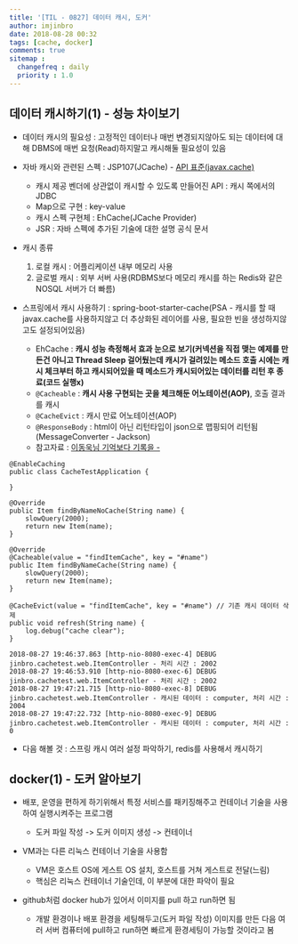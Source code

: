 ```yaml
---
title: '[TIL - 0827] 데이터 캐시, 도커'
author: imjinbro
date: 2018-08-28 00:32
tags: [cache, docker]
comments: true
sitemap :
  changefreq : daily
  priority : 1.0
---
```


## 데이터 캐시하기(1) - 성능 차이보기
* 데이터 캐시의 필요성 : 고정적인 데이터나 매번 변경되지않아도 되는 데이터에 대해 DBMS에 매번 요청(Read)하지말고 캐시해둘 필요성이 있음
* 자바 캐시와 관련된 스펙 : JSP107(JCache) - [API 표준(javax.cache)](https://static.javadoc.io/javax.cache/cache-api/1.0.0/javax/cache/package-summary.html)
  * 캐시 제공 벤더에 상관없이 캐시할 수 있도록 만들어진 API : 캐시 쪽에서의 JDBC
  * Map으로 구현 : key-value
  * 캐시 스펙 구현체 : EhCache(JCache Provider)
  * JSR : 자바 스펙에 추가된 기술에 대한 설명 공식 문서

* 캐시 종류
  1. 로컬 캐시 : 어플리케이션 내부 메모리 사용
  2. 글로벌 캐시 : 외부 서버 사용(RDBMS보다 메모리 캐시를 하는 Redis와 같은 NOSQL 서버가 더 빠름)

* 스프링에서 캐시 사용하기 : spring-boot-starter-cache(PSA - 캐시를 할 때 javax.cache를 사용하지않고 더 추상화된 레이어를 사용, 필요한 빈을 생성하지않고도 설정되어있음)
  * EhCache : **캐시 성능 측정해서 효과 눈으로 보기(커넥션을 직접 맺는 예제를 만든건 아니고 Thread Sleep 걸어뒀는데 캐시가 걸려있는 메소드 호출 시에는 캐시 체크부터 하고 캐시되어있을 때 메소드가 캐시되어있는 데이터를 리턴 후 종료(코드 실행x)**
  * ```@Cacheable``` : **캐시 사용 구현되는 곳을 체크해둔 어노테이션(AOP)**, 호출 결과를 캐시
  * ```@CacheEvict``` : 캐시 만료 어노테이션(AOP)
  * ```@ResponseBody``` : html이 아닌 리턴타입이 json으로 맵핑되어 리턴됨(MessageConverter - Jackson)
  * 참고자료 : [이동욱님 기억보다 기록을 - ](http://jojoldu.tistory.com/57)
  
~~~  
@EnableCaching
public class CacheTestApplication {
    
}

@Override
public Item findByNameNoCache(String name) {
    slowQuery(2000);
    return new Item(name);
}

@Override
@Cacheable(value = "findItemCache", key = "#name")
public Item findByNameCache(String name) {
    slowQuery(2000);
    return new Item(name);
}

@CacheEvict(value = "findItemCache", key = "#name") // 기존 캐시 데이터 삭제
public void refresh(String name) {
    log.debug("cache clear");
}

2018-08-27 19:46:37.863 [http-nio-8080-exec-4] DEBUG jinbro.cachetest.web.ItemController - 처리 시간 : 2002
2018-08-27 19:46:53.910 [http-nio-8080-exec-6] DEBUG jinbro.cachetest.web.ItemController - 처리 시간 : 2002
2018-08-27 19:47:21.715 [http-nio-8080-exec-8] DEBUG jinbro.cachetest.web.ItemController - 캐시된 데이터 : computer, 처리 시간 : 2004
2018-08-27 19:47:22.732 [http-nio-8080-exec-9] DEBUG jinbro.cachetest.web.ItemController - 캐시된 데이터 : computer, 처리 시간 : 0
~~~

* 다음 해볼 것 : 스프링 캐시 여러 설정 파악하기, redis를 사용해서 캐시하기
  
## docker(1) - 도커 알아보기
* 배포, 운영을 편하게 하기위해서 특정 서비스를 패키징해주고 컨테이너 기술을 사용하여 실행시켜주는 프로그램
  * 도커 파일 작성 -> 도커 이미지 생성 -> 컨테이너

* VM과는 다른 리눅스 컨테이너 기술을 사용함
  * VM은 호스트 OS에 게스트 OS 설치, 호스트를 거쳐 게스트로 전달(느림)
  * 핵심은 리눅스 컨테이너 기술인데, 이 부분에 대한 파악이 필요

* github처럼 docker hub가 있어서 이미지를 pull 하고 run하면 됨
  * 개발 환경이나 배포 환경을 세팅해두고(도커 파일 작성) 이미지를 만든 다음 여러 서버 컴퓨터에 pull하고 run하면 빠르게 환경세팅이 가능할 것이라고 봄

 
  